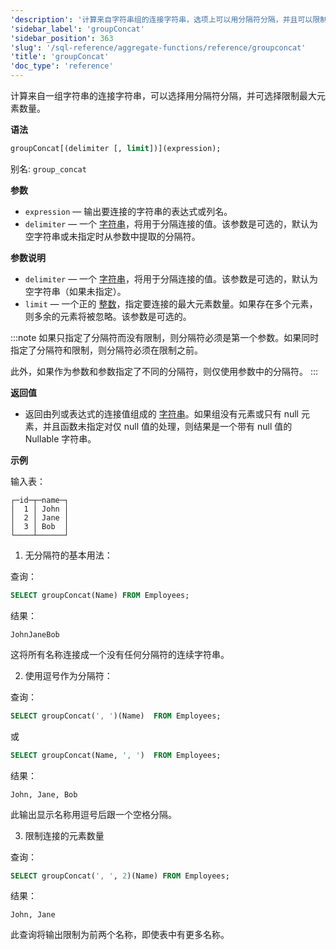 ```yaml
---
'description': '计算来自字符串组的连接字符串，选项上可以用分隔符分隔，并且可以限制最大元素的数量。'
'sidebar_label': 'groupConcat'
'sidebar_position': 363
'slug': '/sql-reference/aggregate-functions/reference/groupconcat'
'title': 'groupConcat'
'doc_type': 'reference'
---
```


计算来自一组字符串的连接字符串，可以选择用分隔符分隔，并可选择限制最大元素数量。

**语法**

```sql
groupConcat[(delimiter [, limit])](expression);
```

别名: `group_concat`

**参数**

- `expression` — 输出要连接的字符串的表达式或列名。
- `delimiter` — 一个 [字符串](../../../sql-reference/data-types/string.md)，将用于分隔连接的值。该参数是可选的，默认为空字符串或未指定时从参数中提取的分隔符。

**参数说明**

- `delimiter` — 一个 [字符串](../../../sql-reference/data-types/string.md)，将用于分隔连接的值。该参数是可选的，默认为空字符串（如果未指定）。
- `limit` — 一个正的 [整数](../../../sql-reference/data-types/int-uint.md)，指定要连接的最大元素数量。如果存在多个元素，则多余的元素将被忽略。该参数是可选的。

:::note
如果只指定了分隔符而没有限制，则分隔符必须是第一个参数。如果同时指定了分隔符和限制，则分隔符必须在限制之前。

此外，如果作为参数和参数指定了不同的分隔符，则仅使用参数中的分隔符。
:::

**返回值**

- 返回由列或表达式的连接值组成的 [字符串](../../../sql-reference/data-types/string.md)。如果组没有元素或只有 null 元素，并且函数未指定对仅 null 值的处理，则结果是一个带有 null 值的 Nullable 字符串。

**示例**

输入表：

```text
┌─id─┬─name─┐
│  1 │ John │
│  2 │ Jane │
│  3 │ Bob  │
└────┴──────┘
```

1.    无分隔符的基本用法：

查询：

```sql
SELECT groupConcat(Name) FROM Employees;
```

结果：

```text
JohnJaneBob
```

这将所有名称连接成一个没有任何分隔符的连续字符串。

2. 使用逗号作为分隔符：

查询：

```sql
SELECT groupConcat(', ')(Name)  FROM Employees;
```

或

```sql
SELECT groupConcat(Name, ', ')  FROM Employees;
```

结果：

```text
John, Jane, Bob
```

此输出显示名称用逗号后跟一个空格分隔。

3. 限制连接的元素数量

查询：

```sql
SELECT groupConcat(', ', 2)(Name) FROM Employees;
```

结果：

```text
John, Jane
```

此查询将输出限制为前两个名称，即使表中有更多名称。

